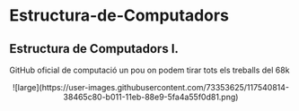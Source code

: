 # Estructura-de-Computadors
## Estructura de Computadors I. 

GitHub oficial de computació un pou on podem tirar tots els treballs del 68k


<p align="center">
  ![large](https://user-images.githubusercontent.com/73353625/117540814-38465c80-b011-11eb-88e9-5fa4a55f0d81.png)
</p>
